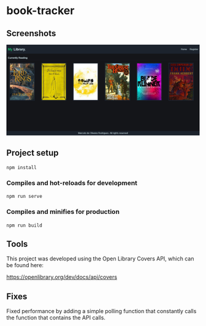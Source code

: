 # book-tracker

## Screenshots

![ScreenShot](/screenshots/Screenshot-Gallery.png)

## Project setup
```
npm install
```

### Compiles and hot-reloads for development
```
npm run serve
```

### Compiles and minifies for production
```
npm run build
```

## Tools

This project was developed using the Open Library Covers API, which can be found here: 

https://openlibrary.org/dev/docs/api/covers

## Fixes

Fixed performance by adding a simple polling function that constantly calls the function that contains the API calls.

